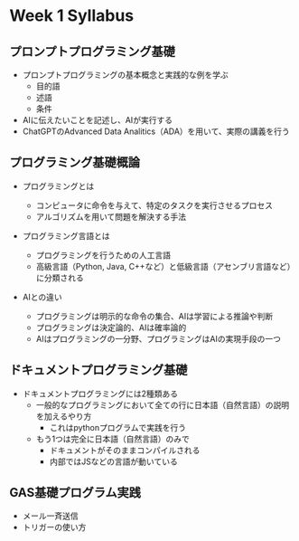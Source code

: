 # Week 1 Syllabus

## プロンプトプログラミング基礎
- プロンプトプログラミングの基本概念と実践的な例を学ぶ
  - 目的語
  - 述語
  - 条件
- AIに伝えたいことを記述し、AIが実行する
- ChatGPTのAdvanced Data Analitics（ADA）を用いて、実際の講義を行う

## プログラミング基礎概論

- プログラミングとは
  - コンピュータに命令を与えて、特定のタスクを実行させるプロセス
  - アルゴリズムを用いて問題を解決する手法

- プログラミング言語とは
  - プログラミングを行うための人工言語
  - 高級言語（Python, Java, C++など）と低級言語（アセンブリ言語など）に分類される

- AIとの違い
  - プログラミングは明示的な命令の集合、AIは学習による推論や判断
  - プログラミングは決定論的、AIは確率論的
  - AIはプログラミングの一分野、プログラミングはAIの実現手段の一つ

## ドキュメントプログラミング基礎
- ドキュメントプログラミングには2種類ある
  - 一般的なプログラミングにおいて全ての行に日本語（自然言語）の説明を加えるやり方
    - これはpythonプログラムで実践を行う
  - もう1つは完全に日本語（自然言語）のみで
    - ドキュメントがそのままコンパイルされる
    - 内部ではJSなどの言語が動いている

## GAS基礎プログラム実践
- メール一斉送信
- トリガーの使い方

